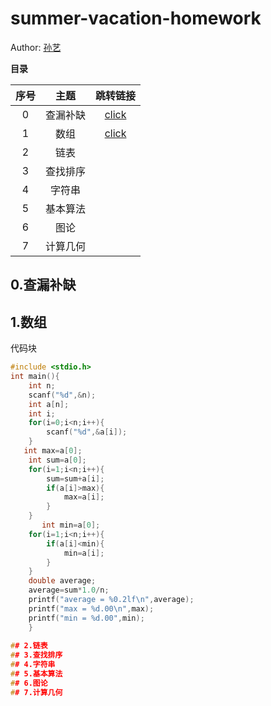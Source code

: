 # summer-vacation-homework
Author: [孙艺](https://github.com/sun2002123)

**目录**

| 序号 |   主题   |      跳转链接       |
| :--: | :------: | :-----------------: |
|  0   | 查漏补缺 | [click](#1经典算法) |
|  1    |    数组      | [click](#2经典算法) |
|  2    |    链表      |                     |
|  3    |    查找排序      |                     |
|  4     |   字符串       |                     |
|  5    |   基本算法       |                     |
|  6    |    图论      |                     |
|  7    |    计算几何      |                     |





## 0.查漏补缺
## 1.数组
代码块
```c
#include <stdio.h>
int main(){
    int n;
    scanf("%d",&n);
    int a[n];
    int i;
    for(i=0;i<n;i++){
        scanf("%d",&a[i]);
    }
   int max=a[0];
    int sum=a[0];
    for(i=1;i<n;i++){
        sum=sum+a[i];
        if(a[i]>max){
            max=a[i];
        }
    }
       int min=a[0];
    for(i=1;i<n;i++){
        if(a[i]<min){
            min=a[i];
        }
    }
    double average;
    average=sum*1.0/n;
    printf("average = %0.2lf\n",average);
    printf("max = %d.00\n",max);
    printf("min = %d.00",min);
    }
 
## 2.链表
## 3.查找排序
## 4.字符串
## 5.基本算法
## 6.图论
## 7.计算几何

